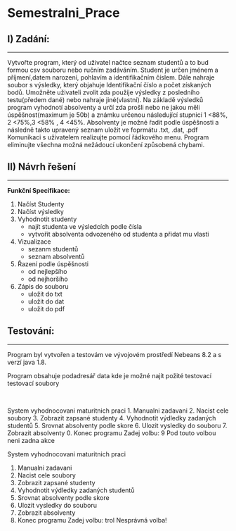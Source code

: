 <h1> Semestralni_Prace </h1>
<h2>I) Zadání:</h2>
<hr>
<p>Vytvořte program, který od uživatel načtce seznam studentů a to bud formou csv souboru nebo ručním zadáváním. Student je určen jménem a příjmení,datem narození, pohlavím a identifikačním číslem. Dále nahraje soubor s výsledky, který objahuje Identifikační číslo a počet získaných bodů. Umožněte uživateli zvolit zda použije výsledky z posledního testu(předem dané) nebo nahraje jiné(vlastní). Na základě výsledků program vyhodnotí absolventy a určí zda prošli nebo ne jakou měli úspěšnost(maximum je 50b) a známku určenou následující stupnicí 1 <88%, 2 <75%,3 <58% , 4 <45%. Absolventy je možné řadit podle úspěšnosti a následně takto upravený seznam uložit ve foprmátu .txt, .dat, .pdf
Komunikaci s uživatelem realizujte pomocí řádkového menu. Program eliminujte všechna možná nežádoucí ukončení způsobená chybami.</p>

<h2>II) Návrh řešení</h2>
<hr>
<p><b>Funkční Specifikace:</b>
  <ol>
  <li>Načíst Studenty</li>
  <li> Načíst výsledky</li>
  <li>Vyhodnotit studenty
    <ul>
       <li>najít studenta ve výsledcích podle čísla</li>
       <li>vytvořit absolventa odvozeného od studenta a přidat mu vlasti</li>
    </ul> 
  </li>
      <li>Vizualizace
    <ul>
       <li>sezanm studentů</li>
       <li>seznam absolventů</li>
    </ul> 
  </li>
  </li>
      <li> Řazení podle úspěšnosti
    <ul>
       <li>od nejlepšího</li>
       <li>od nejhoršího</li>
    </ul> 
  </li>
        <li> Zápis do souboru
    <ul>
       <li>uložit do txt</li>
       <li>uložit do dat</li>
      <li>uložit do pdf</li>
    </ul> 
  </li>
</ol> 


<h2>Testování:</h2>
<hr>

<p>Program byl vytvořen a testovám ve vývojovém prostředí Nebeans 8.2 a s verzí java 1.8.</p>
<p>Program obsahuje podadresář data kde je možné najít požité testovací testovací soubory</p>
<br>
<p>System vyhodnocovani maturitnich praci 
1. Manualni zadavani
2. Nacist cele soubory 
3. Zobrazit zapsané studenty
4. Vyhodnotit výdledky zadaných studentů
5. Srovnat absolventy podle skore
6. Ulozit vysledky do souboru
7. Zobrazit absolventy
0. Konec programu
Zadej volbu: 9
Pod touto volbou neni zadna akce

System vyhodnocovani maturitnich praci 
1. Manualni zadavani
2. Nacist cele soubory 
3. Zobrazit zapsané studenty
4. Vyhodnotit výdledky zadaných studentů
5. Srovnat absolventy podle skore
6. Ulozit vysledky do souboru
7. Zobrazit absolventy
0. Konec programu
Zadej volbu: trol
Nesprávná volba! 
</p>

